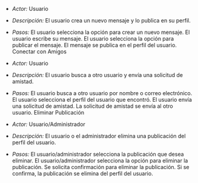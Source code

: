 - *Actor:*  Usuario
  
- *Descripción:*  El usuario crea un nuevo mensaje y lo publica en su perfil.

- *Pasos:* 
El usuario selecciona la opción para crear un nuevo mensaje.
El usuario escribe su mensaje.
El usuario selecciona la opción para publicar el mensaje.
El mensaje se publica en el perfil del usuario.
Conectar con Amigos

- *Actor:* Usuario
- *Descripción:* El usuario busca a otro usuario y envía una solicitud de amistad.
- *Pasos:*
El usuario busca a otro usuario por nombre o correo electrónico.
El usuario selecciona el perfil del usuario que encontró.
El usuario envía una solicitud de amistad.
La solicitud de amistad se envía al otro usuario.
Eliminar Publicación

- *Actor:* Usuario/Administrador
- *Descripción:* El usuario o el administrador elimina una publicación del perfil del usuario.
- *Pasos:*
El usuario/administrador selecciona la publicación que desea eliminar.
El usuario/administrador selecciona la opción para eliminar la publicación.
Se solicita confirmación para eliminar la publicación.
Si se confirma, la publicación se elimina del perfil del usuario.
